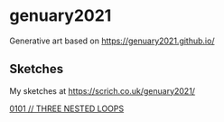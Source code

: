 # genuary2021

Generative art based on https://genuary2021.github.io/

## Sketches
My sketches at https://scrich.co.uk/genuary2021/

[0101 // THREE NESTED LOOPS](./20210101/20210101.md)
